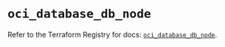 # `oci_database_db_node`

Refer to the Terraform Registry for docs: [`oci_database_db_node`](https://registry.terraform.io/providers/hashicorp/oci/7.19.0/docs/resources/database_db_node).
